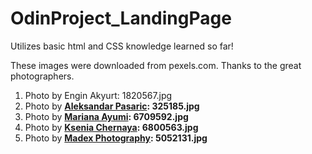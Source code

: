 # OdinProject_LandingPage

Utilizes basic html and CSS knowledge learned so far!

These images were downloaded from pexels.com. Thanks to the great photographers.

1. Photo by Engin Akyurt: 1820567.jpg
2. Photo by **[Aleksandar Pasaric](https://www.pexels.com/@apasaric?utm_content=attributionCopyText&utm_medium=referral&utm_source=pexels): 325185.jpg**
3. Photo by **[Mariana Ayumi](https://www.pexels.com/@mariana-ayumi-24303992?utm_content=attributionCopyText&utm_medium=referral&utm_source=pexels): 6709592.jpg**
4. Photo by **[Ksenia Chernaya](https://www.pexels.com/@kseniachernaya?utm_content=attributionCopyText&utm_medium=referral&utm_source=pexels): 6800563.jpg**
5. Photo by **[Madex Photography](https://www.pexels.com/@madex-photography-287131?utm_content=attributionCopyText&utm_medium=referral&utm_source=pexels): 5052131.jpg**
